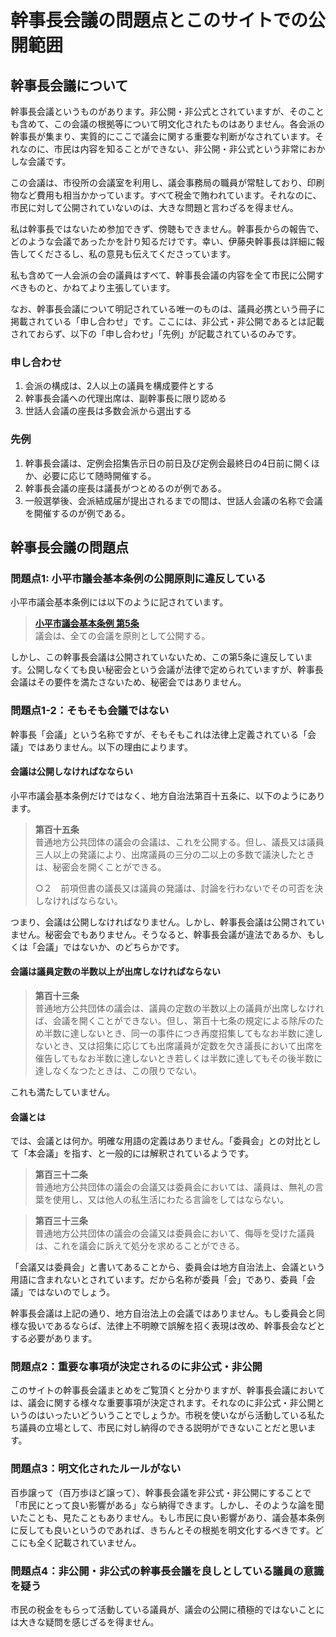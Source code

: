 # 幹事長会議の問題点とこのサイトでの公開範囲
## 幹事長会議について
幹事長会議というものがあります。非公開・非公式とされていますが、そのことも含めて、この会議の根拠等について明文化されたものはありません。各会派の幹事長が集まり、実質的にここで議会に関する重要な判断がなされています。それなのに、市民は内容を知ることができない、非公開・非公式という非常におかしな会議です。

この会議は、市役所の会議室を利用し、議会事務局の職員が常駐しており、印刷物など費用も相当かかっています。すべて税金で賄われています。それなのに、市民に対して公開されていないのは、大きな問題と言わざるを得ません。

私は幹事長ではないため参加できず、傍聴もできません。幹事長からの報告で、どのような会議であったかを計り知るだけです。幸い、伊藤央幹事長は詳細に報告してくださるし、私の意見も伝えてくださっています。

私も含めて一人会派の会の議員はすべて、幹事長会議の内容を全て市民に公開すべきものと、かねてより主張しています。

なお、幹事長会議について明記されている唯一のものは、議員必携という冊子に掲載されている「申し合わせ」です。ここには、非公式・非公開であるとは記載されておらず、以下の「申し合わせ」「先例」が記載されているのみです。

### 申し合わせ
1. 会派の構成は、2人以上の議員を構成要件とする
1. 幹事長会議への代理出席は、副幹事長に限り認める
1. 世話人会議の座長は多数会派から選出する
### 先例
1. 幹事長会議は、定例会招集告示日の前日及び定例会最終日の4日前に開くほか、必要に応じて随時開催する。
1. 幹事長会議の座長は議長がつとめるのが例である。
1. 一般選挙後、会派結成届が提出されるまでの間は、世話人会議の名称で会議を開催するのが例である。


## 幹事長会議の問題点

### 問題点1: 小平市議会基本条例の公開原則に違反している
小平市議会基本条例には以下のように記されています。

> **[小平市議会基本条例 第5条](https://www.city.kodaira.tokyo.jp/reiki/reiki_honbun/g135RG00001095.html#e000000121)**  
> 議会は、全ての会議を原則として公開する。

しかし、この幹事長会議は公開されていないため、この第5条に違反しています。公開しなくても良い秘密会という会議が法律で定められていますが、幹事長会議はその要件を満たさないため、秘密会ではありません。

### 問題点1-2：そもそも会議ではない
幹事長「会議」という名称ですが、そもそもこれは法律上定義されている「会議」ではありません。以下の理由によります。
#### 会議は公開しなければなならい
小平市議会基本条例だけではなく、地方自治法第百十五条に、以下のようにあります。

> **第百十五条**  
> 普通地方公共団体の議会の会議は、これを公開する。但し、議長又は議員三人以上の発議により、出席議員の三分の二以上の多数で議決したときは、秘密会を開くことができる。
>
>○２　前項但書の議長又は議員の発議は、討論を行わないでその可否を決しなければならない。

つまり、会議は公開しなければなりません。しかし、幹事長会議は公開されていません。秘密会でもありません。そうなると、幹事長会議が違法であるか、もしくは「会議」ではないか、のどちらかです。

#### 会議は議員定数の半数以上が出席しなければならない
> **第百十三条**  
普通地方公共団体の議会は、議員の定数の半数以上の議員が出席しなければ、会議を開くことができない。但し、第百十七条の規定による除斥のため半数に達しないとき、同一の事件につき再度招集してもなお半数に達しないとき、又は招集に応じても出席議員が定数を欠き議長において出席を催告してもなお半数に達しないとき若しくは半数に達してもその後半数に達しなくなつたときは、この限りでない。

これも満たしていません。

#### 会議とは
では、会議とは何か。明確な用語の定義はありません。「委員会」との対比として「本会議」を指す、と一般的には解釈されているようです。

> **第百三十二条**  
> 普通地方公共団体の議会の会議又は委員会においては、議員は、無礼の言葉を使用し、又は他人の私生活にわたる言論をしてはならない。

> **第百三十三条**  
> 普通地方公共団体の議会の会議又は委員会において、侮辱を受けた議員は、これを議会に訴えて処分を求めることができる。

「会議又は委員会」と書いてあることから、委員会は地方自治法上、会議という用語に含まれないとされています。だから名称が委員「会」であり、委員「会議」ではないのでしょう。

幹事長会議は上記の通り、地方自治法上の会議ではありません。もし委員会と同様な扱いであるならば、法律上不明瞭で誤解を招く表現は改め、幹事長会などとする必要があります。

### 問題点2：重要な事項が決定されるのに非公式・非公開
このサイトの幹事長会議まとめをご覧頂くと分かりますが、幹事長会議においては、議会に関する様々な重要事項が決定されます。それなのに非公式・非公開というのはいったいどういうことでしょうか。市税を使いながら活動している私たち議員の立場として、市民に対し納得のできる説明ができないことだと思います。

### 問題点3：明文化されたルールがない
百歩譲って（百万歩ほど譲って）、幹事長会議を非公式・非公開にすることで「市民にとって良い影響がある」なら納得できます。しかし、そのような論を聞いたことも、見たこともありません。もし市民に良い影響があり、議会基本条例に反しても良いというのであれば、きちんとその根拠を明文化するべきです。どこにも全く記載されていません。

### 問題点4：非公開・非公式の幹事長会議を良しとしている議員の意識を疑う
市民の税金をもらって活動している議員が、議会の公開に積極的ではないことには大きな疑問を感じざるを得ません。

